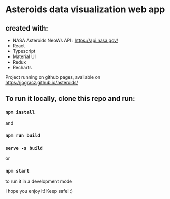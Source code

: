 # Asteroids data visualization web app 
## created with:
 - NASA Asteroids NeoWs API : https://api.nasa.gov/
 - React
 - Typescript
 - Material UI
 - Redux
 - Recharts

Project running on github pages, available on https://jogracz.github.io/asteroids/

## To run it locally, clone this repo and run:

### `npm install`

and 

### `npm run build`

### `serve -s build`
 
 or

### `npm start`

 to run it in a development mode


I hope you enjoy it! Keep safe! :)
